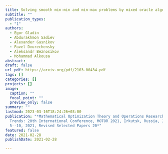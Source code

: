 ```yaml
---
title: Solving smooth min-min and min-max problems by mixed oracle algorithms
subtitle: ""
publication_types:
  - "1"
authors:
  - Egor Gladin
  - Abdurakhmon Sadiev
  - Alexander Gasnikov
  - Pavel Dvurechensky
  - Aleksandr Beznosikov
  - Mohammad Alkousa
abstract: 
draft: false
url_pdf: https://arxiv.org/pdf/2103.00434.pdf
tags: []
categories: []
projects: []
image:
  caption: ""
  focal_point: ""
  preview_only: false
summary: ""
lastmod: 2023-03-16T18:24:26+03:00
publication: "*Mathematical Optimization Theory and Operations Research: Recent
  Trends: 20th International Conference, MOTOR 2021, Irkutsk, Russia, July
  5--10, 2021, Revised Selected Papers 20*"
featured: false
date: 2021-02-28
publishDate: 2021-02-28

---
```

